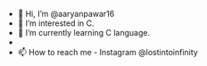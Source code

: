 - 👋 Hi, I’m @aaryanpawar16
- 👀 I’m interested in C.
- 🌱 I’m currently learning C language.
-
- 📫 How to reach me - Instagram @lostintoinfinity

<!---
aaryanpawar16/aaryanpawar16 is a ✨ special ✨ repository because its `README.md` (this file) appears on your GitHub profile.
You can click the Preview link to take a look at your changes.
--->
